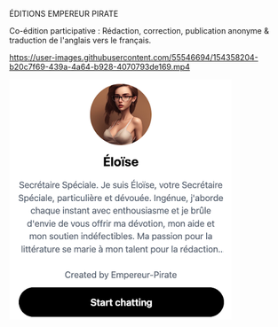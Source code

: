 ÉDITIONS EMPEREUR PIRATE

Co-édition participative : 
Rédaction, correction, publication anonyme & traduction de l'anglais vers le français.

https://user-images.githubusercontent.com/55546694/154358204-b20c7f69-439a-4a64-b928-4070793de169.mp4

[<img src="Eloise.png">](https://hf.co/chat/assistant/65c4a8916418a7b1c6cf175e)

